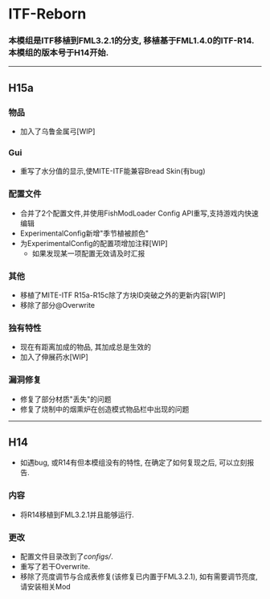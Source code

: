 # ITF-Reborn

### 本模组是ITF移植到FML3.2.1的分支, 移植基于FML1.4.0的ITF-R14. 本模组的版本号于H14开始.

---

## H15a
### 物品
* 加入了乌鲁金属弓[WIP]
### Gui
* 重写了水分值的显示,使MITE-ITF能兼容Bread Skin(有bug)
### 配置文件
* 合并了2个配置文件,并使用FishModLoader Config API重写,支持游戏内快速编辑
* ExperimentalConfig新增"季节植被颜色"
* 为ExperimentalConfig的配置项增加注释[WIP]
  * 如果发现某一项配置无效请及时汇报
### 其他
* 移植了MITE-ITF R15a-R15c除了方块ID突破之外的更新内容[WIP]
* 移除了部分@Overwrite
### 独有特性
* 现在有距离加成的物品, 其加成总是生效的
* 加入了伸展药水[WIP]
### 漏洞修复
* 修复了部分材质"丢失"的问题
* 修复了烧制中的烟熏炉在创造模式物品栏中出现的问题

---

## H14
* 如遇bug, 或R14有但本模组没有的特性, 在确定了如何复现之后, 可以立刻报告.
### 内容
* 将R14移植到FML3.2.1并且能够运行.
### 更改
* 配置文件目录改到了*configs/*.
* 重写了若干Overwrite.
* 移除了亮度调节与合成表修复(该修复已内置于FML3.2.1), 如有需要调节亮度, 请安装相关Mod




